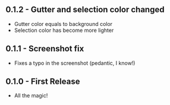 ## 0.1.2 - Gutter and selection color changed
* Gutter color equals to background color
* Selection color has become more lighter

## 0.1.1 - Screenshot fix
* Fixes a typo in the screenshot (pedantic, I know!)

## 0.1.0 - First Release
* All the magic!
